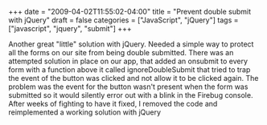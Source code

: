+++
date = "2009-04-02T11:55:02-04:00"
title = "Prevent double submit with jQuery"
draft = false
categories = ["JavaScript", "jQuery"]
tags = ["javascript", "jquery", "submit"]
+++

Another great "little" solution with jQuery. Needed a simple way to
protect all the forms on our site from being double submitted. There was
an attempted solution in place on our app, that added an onsubmit to
every form with a function above it called ignoreDoubleSubmit that tried
to trap the event of the button was clicked and not allow it to be
clicked again. The problem was the event for the button wasn't present
when the form was submitted so it would silently error out with a blink
in the Firebug console. After weeks of fighting to have it fixed, I
removed the code and reimplemented a working solution with jQuery

<div>
<script src="https://gist.github.com/jlcrow/175e8858afbd45b5fedb.js"></script>
</div>
